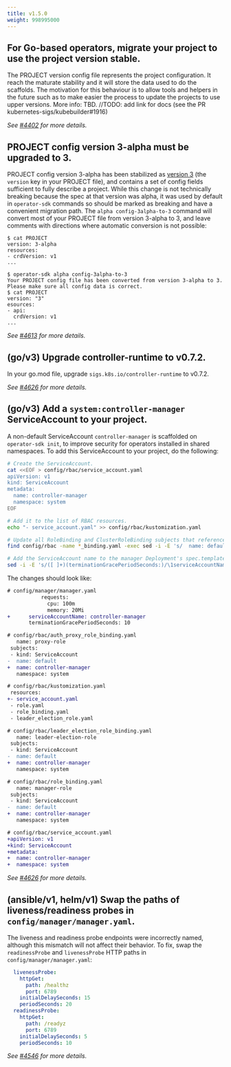 ```yaml
---
title: v1.5.0
weight: 998995000
---
```


## For Go-based operators, migrate your project to use the project version stable.

The PROJECT version config file represents the project configuration. It reach the maturate stability and it will store the data used to do the scaffolds. The motivation for this behaviour is to allow tools and helpers in the future such as to make easier the process to update the projects to use upper versions. More info: TBD. //TODO: add link for docs (see the PR kubernetes-sigs/kubebuilder#1916)

_See [#4402](https://github.com/graphitehealth/operator-sdk/pull/4402) for more details._

## PROJECT config version 3-alpha must be upgraded to 3.

PROJECT config version 3-alpha has been stabilized as [version 3](https://github.com/kubernetes-sigs/kubebuilder/blob/master/docs/book/src/migration/legacy/manually_migration_guide_v2_v3.md) (the `version` key in your PROJECT file), and contains a set of config fields sufficient to fully describe a project. While this change is not technically breaking because the spec at that version was alpha, it was used by default in `operator-sdk` commands so should be marked as breaking and have a convenient migration path. The `alpha config-3alpha-to-3` command will convert most of your PROJECT file from version 3-alpha to 3, and leave comments with directions where automatic conversion is not possible:

```console
$ cat PROJECT
version: 3-alpha
resources:
- crdVersion: v1
...

$ operator-sdk alpha config-3alpha-to-3
Your PROJECT config file has been converted from version 3-alpha to 3. Please make sure all config data is correct.
$ cat PROJECT
version: "3" 
esources:
- api:
  crdVersion: v1
...
```

_See [#4613](https://github.com/graphitehealth/operator-sdk/pull/4613) for more details._

## (go/v3) Upgrade controller-runtime to v0.7.2.

In your go.mod file, upgrade `sigs.k8s.io/controller-runtime` to v0.7.2.

_See [#4626](https://github.com/graphitehealth/operator-sdk/pull/4626) for more details._

## (go/v3) Add a `system:controller-manager` ServiceAccount to your project.

A non-default ServiceAccount `controller-manager` is scaffolded on `operator-sdk init`, to improve security for operators installed in shared namespaces. To add this ServiceAccount to your project, do the following:

```sh
# Create the ServiceAccount.
cat <<EOF > config/rbac/service_account.yaml
apiVersion: v1
kind: ServiceAccount
metadata:
  name: controller-manager
  namespace: system
EOF

# Add it to the list of RBAC resources.
echo "- service_account.yaml" >> config/rbac/kustomization.yaml

# Update all RoleBinding and ClusterRoleBinding subjects that reference the operator's ServiceAccount.
find config/rbac -name *_binding.yaml -exec sed -i -E 's/  name: default/  name: controller-manager/g' {} \;

# Add the ServiceAccount name to the manager Deployment's spec.template.spec.serviceAccountName.
sed -i -E 's/([ ]+)(terminationGracePeriodSeconds:)/\1serviceAccountName: controller-manager\n\1\2/g' config/manager/manager.yaml
```

The changes should look like:
```diff 
# config/manager/manager.yaml
           requests:
             cpu: 100m
             memory: 20Mi
+      serviceAccountName: controller-manager
       terminationGracePeriodSeconds: 10

# config/rbac/auth_proxy_role_binding.yaml
   name: proxy-role
 subjects:
 - kind: ServiceAccount
-  name: default 
+  name: controller-manager
   namespace: system

# config/rbac/kustomization.yaml
 resources:
+- service_account.yaml
 - role.yaml
 - role_binding.yaml
 - leader_election_role.yaml

# config/rbac/leader_election_role_binding.yaml
   name: leader-election-role
 subjects:
 - kind: ServiceAccount
-  name: default 
+  name: controller-manager
   namespace: system

# config/rbac/role_binding.yaml
   name: manager-role
 subjects:
 - kind: ServiceAccount
-  name: default 
+  name: controller-manager
   namespace: system

# config/rbac/service_account.yaml
+apiVersion: v1
+kind: ServiceAccount
+metadata:
+  name: controller-manager
+  namespace: system
```

_See [#4626](https://github.com/graphitehealth/operator-sdk/pull/4626) for more details._

## (ansible/v1, helm/v1) Swap the paths of liveness/readiness probes in `config/manager/manager.yaml`.

The liveness and readiness probe endpoints were incorrectly named, although this mismatch will not affect their behavior. To fix, swap the `readinessProbe` and `livenessProbe` HTTP paths in `config/manager/manager.yaml`:

```yaml
  livenessProbe:
    httpGet:
      path: /healthz
      port: 6789
    initialDelaySeconds: 15
    periodSeconds: 20
  readinessProbe:
    httpGet:
      path: /readyz
      port: 6789
    initialDelaySeconds: 5
    periodSeconds: 10
```

_See [#4546](https://github.com/graphitehealth/operator-sdk/pull/4546) for more details._
